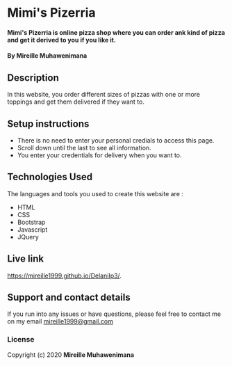 # Mimi's Pizerria
#### Mimi's Pizerria is online pizza shop where you can order ank kind of pizza and get it derived to you if you like it.
#### By **Mireille Muhawenimana**
## Description
In this website, you order different sizes of pizzas with one or more toppings and get them delivered if they want to.
## Setup instructions
* There is no need to enter your personal credials to access this page.
* Scroll down until the last to see all information.
* You enter your credentials for delivery when you want to.
## Technologies Used
 The languages and tools you used to create this website are  :
* HTML
* CSS
* Bootstrap
* Javascript
* JQuery
## Live link
 https://mireille1999.github.io/DelaniIp3/.
## Support and contact details
 If you run into any issues or have questions, please feel free to contact me on my email mireille1999@gmail.com
### License
Copyright (c) 2020 **Mireille Muhawenimana**